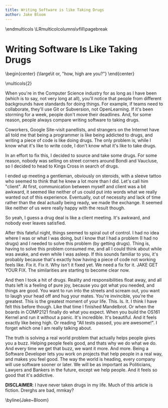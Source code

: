 ```yaml
---
title: Writing Software is like Taking Drugs
author: Jake Bloom
---
```


\endmulticols
\LRmulticolcolumns\vfill\pagebreak

Writing Software Is Like Taking Drugs
=====================================

\begin{center}
{\large\it or, "how, high are you?"}
\end{center}

\multicols{2}

When you're in the Computer Science industry for as long as I have
been (which is to say, not very long at all), you'll notice that
people from different backgrounds have standards for doing things.
For example, if teams need to collaborate, they'll use Git or
Subversion, not OpenLearning.  If it's been storming for a week,
people don't move their deadlines.  And, for some reason, people
always compare writing software to taking drugs.

Coworkers, Google Site-visit panellists, and strangers on the Internet
have all told me that being a programmer is like being addicted to
drugs, and writing a piece of code is like doing drugs.  The only
problem is, while I know what it's like to write code, I don't know
what it's like to take drugs.

In an effort to fix this, I decided to source and take some drugs.
For some reason, nobody was selling on street corners around Bondi and
Vaucluse, so I decided to head to Kings Cross in search of drugs.

I ended up meeting a gentleman, obviously on steroids, with a sleeve
tattoo who seemed to think that he knew a lot more than I did.  Let's
call him "client".  At first, communication between myself and client
was a bit awkward, it seemed like neither of us could put into words
what we really wanted out of this experience.  Eventually, out of
necessity and lack of time rather than the deal actually being ready,
we made the exchange.  It seemed like neither of us were really happy
with the result though.

So yeah, I guess a drug deal is like a client meeting.  It's awkward,
and nobody ever leaves satisfied.

After this fateful night, things seemed to spiral out of control.  I
had no idea where I was or what I was doing, but I know that I had a
problem (I had no drugs) and I needed to solve this problem (by
getting drugs).  Thing is, having to solve this problem consumed me,
and all I could think about while was awake, and even while I was
asleep.  If this sounds familiar to you, it's probably because that's
exactly how having a piece of code not working feels like.  Fix it.
Fix it.  Why isn't it fixed yet.  We need a fix for it.  JAKE GET YOUR
FIX.  The similarities are starting to become clear now.

And then I took a hit of drugs.  Reality and responsibilities float
away, and all thats left is a feeling of pure joy, because you got
what you needed, and things are good.  You want to run into the
streets and scream out, you want to laugh your head off and hug your
mates.  You're invincible, you're the greatest.  This is the greatest
moment of your life.  This.  Is.  It.  I think I have felt this before
though.  Like that time I finished Mandelbrot.  Or when the boards in
COMP2121 finally do what you expect.  When you build the OS161 Kernel
and run it without a panic.  It's incredible.  It's beautiful.  And it
feels exactly like being high.  Or reading "All tests passed, you are
awesome!".  I forget which one I am really talking about.

The truth is solving a real world problem that actually helps people
gives you a buzz.  Helping people feels good, and thats why we do what
we do.  And every time we get that buzz, we want it more.  And more.
Being a Software Developer lets you work on projects that help people
in a real way, and makes you feel good.  The way the world is heading,
every company will use software sooner or later.  We will be as
important as Politicians, Lawyers and Bankers in the future, except we
help people.  And it feels so good that it's addictive.

__DISCLAIMER__: I have never taken drugs in my life.  Much of this
article is fiction. Drerghs are bad, mmkay?

\byline{Jake~Bloom}
